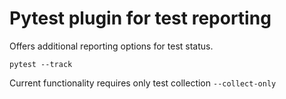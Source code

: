 # Pytest plugin for test reporting

Offers additional reporting options for test status.


    pytest --track

Current functionality requires only test collection `--collect-only`

